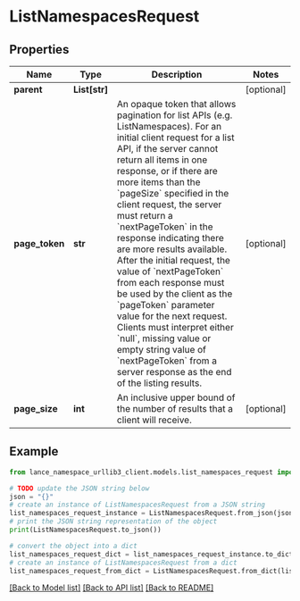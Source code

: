 # ListNamespacesRequest


## Properties

Name | Type | Description | Notes
------------ | ------------- | ------------- | -------------
**parent** | **List[str]** |  | [optional] 
**page_token** | **str** | An opaque token that allows pagination for list APIs (e.g. ListNamespaces). For an initial client request for a list API, if the server cannot return all items in one response, or if there are more items than the &#x60;pageSize&#x60; specified in the client request, the server must return a &#x60;nextPageToken&#x60; in the response indicating there are more results available. After the initial request, the value of &#x60;nextPageToken&#x60; from each response must be used by the client as the &#x60;pageToken&#x60; parameter value for the next request. Clients must interpret either &#x60;null&#x60;, missing value or empty string value of &#x60;nextPageToken&#x60; from a server response as the end of the listing results. | [optional] 
**page_size** | **int** | An inclusive upper bound of the number of results that a client will receive. | [optional] 

## Example

```python
from lance_namespace_urllib3_client.models.list_namespaces_request import ListNamespacesRequest

# TODO update the JSON string below
json = "{}"
# create an instance of ListNamespacesRequest from a JSON string
list_namespaces_request_instance = ListNamespacesRequest.from_json(json)
# print the JSON string representation of the object
print(ListNamespacesRequest.to_json())

# convert the object into a dict
list_namespaces_request_dict = list_namespaces_request_instance.to_dict()
# create an instance of ListNamespacesRequest from a dict
list_namespaces_request_from_dict = ListNamespacesRequest.from_dict(list_namespaces_request_dict)
```
[[Back to Model list]](../README.md#documentation-for-models) [[Back to API list]](../README.md#documentation-for-api-endpoints) [[Back to README]](../README.md)


